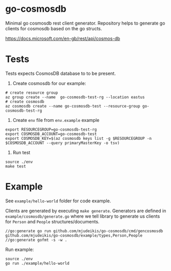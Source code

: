 # go-cosmosdb

Minimal go cosmosdb rest client generator.
Repository helps to generate go clients for cosmosdb based on the go structs.

https://docs.microsoft.com/en-gb/rest/api/cosmos-db


# Tests

Tests expects CosmosDB database to to be present.

1. Create cosmosdb for our example:
```
# create resource group
az group create --name  go-cosmosdb-test-rg --location eastus
# create cosmosdb
az cosmosdb create --name go-cosmosdb-test --resource-group go-cosmosdb-test-rg
```

1. Create `env` file from `env.example` example
```
export RESOURCEGROUP=go-cosmosdb-test-rg
export COSMOSDB_ACCOUNT=go-cosmosdb-test
export COSMOSDB_KEY=$(az cosmosdb keys list -g $RESOURCEGROUP -n $COSMOSDB_ACCOUNT --query primaryMasterKey -o tsv)
```

1. Run test
```
source ./env
make test
```

# Example

See `example/hello-world` folder for code example.

Clients are generated by executing `make generate`. Generators are defined in
`example/cosmosdb/generate.go` where we tell library to generate us clients for `Person` and `People` structures/documents.
```
//go:generate go run github.com/mjudeikis/go-cosmosdb/cmd/gencosmosdb github.com/mjudeikis/go-cosmosdb/example/types,Person,People
//go:generate gofmt -s -w .
```

Run example:

```
source ./env
go run ./example/hello-world
```
